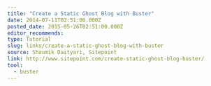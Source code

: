 ```yaml
---
title: "Create a Static Ghost Blog with Buster"
date: 2014-07-11T02:51:00.000Z
posted_date: 2015-05-26T02:51:00.000Z
editor_recommends:
type: Tutorial
slug: links/create-a-static-ghost-blog-with-buster
source: Shaumik Daityari, Sitepoint
link: http://www.sitepoint.com/create-static-ghost-blog-buster/
tool:
  - buster
---
```





